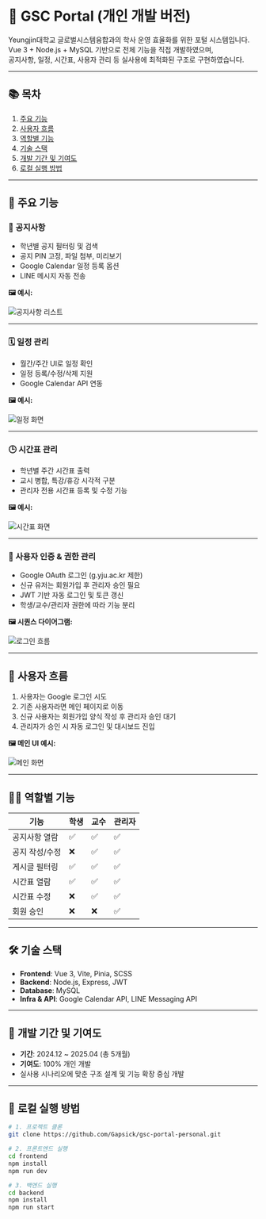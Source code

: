 # 📘 GSC Portal (개인 개발 버전)

Yeungjin대학교 글로벌시스템융합과의 학사 운영 효율화를 위한 포털 시스템입니다.  
Vue 3 + Node.js + MySQL 기반으로 전체 기능을 직접 개발하였으며,  
공지사항, 일정, 시간표, 사용자 관리 등 실사용에 최적화된 구조로 구현하였습니다.

---

## 📚 목차

1. [주요 기능](#주요-기능)
2. [사용자 흐름](#사용자-흐름)
3. [역할별 기능](#역할별-기능)
4. [기술 스택](#기술-스택)
5. [개발 기간 및 기여도](#개발-기간-및-기여도)
6. [로컬 실행 방법](#로컬-실행-방법)

---

## 🔧 주요 기능

### 📢 공지사항

- 학년별 공지 필터링 및 검색
- 공지 PIN 고정, 파일 첨부, 미리보기
- Google Calendar 일정 등록 옵션
- LINE 메시지 자동 전송

**🖼️ 예시:**

![공지사항 리스트](./images/board.png)

---

### 🗓️ 일정 관리

- 월간/주간 UI로 일정 확인
- 일정 등록/수정/삭제 지원
- Google Calendar API 연동

**🖼️ 예시:**

![일정 화면](./images/calendar.png)

---

### 🕒 시간표 관리

- 학년별 주간 시간표 출력
- 교시 병합, 특강/휴강 시각적 구분
- 관리자 전용 시간표 등록 및 수정 기능

**🖼️ 예시:**

![시간표 화면](./images/timetable.png)

---

### 🔐 사용자 인증 & 권한 관리

- Google OAuth 로그인 (g.yju.ac.kr 제한)
- 신규 유저는 회원가입 후 관리자 승인 필요
- JWT 기반 자동 로그인 및 토큰 갱신
- 학생/교수/관리자 권한에 따라 기능 분리

**🖼️ 시퀀스 다이어그램:**

![로그인 흐름](./images/login-flow.png)

---

## 🧭 사용자 흐름

1. 사용자는 Google 로그인 시도
2. 기존 사용자라면 메인 페이지로 이동
3. 신규 사용자는 회원가입 양식 작성 후 관리자 승인 대기
4. 관리자가 승인 시 자동 로그인 및 대시보드 진입

**🖼️ 메인 UI 예시:**

![메인 화면](./images/main-ui.png)

---

## 🧑‍💻 역할별 기능

| 기능             | 학생 | 교수 | 관리자 |
|------------------|------|------|--------|
| 공지사항 열람     | ✅   | ✅   | ✅     |
| 공지 작성/수정    | ❌   | ✅   | ✅     |
| 게시글 필터링     | ✅   | ✅   | ✅     |
| 시간표 열람       | ✅   | ✅   | ✅     |
| 시간표 수정       | ❌   | ✅   | ✅     |
| 회원 승인         | ❌   | ❌   | ✅     |

---

## 🛠 기술 스택

- **Frontend**: Vue 3, Vite, Pinia, SCSS
- **Backend**: Node.js, Express, JWT
- **Database**: MySQL
- **Infra & API**: Google Calendar API, LINE Messaging API

---

## 📆 개발 기간 및 기여도

- **기간**: 2024.12 ~ 2025.04 (총 5개월)
- **기여도**: 100% 개인 개발  
- 실사용 시나리오에 맞춘 구조 설계 및 기능 확장 중심 개발

---

## 🚀 로컬 실행 방법

```bash
# 1. 프로젝트 클론
git clone https://github.com/Gapsick/gsc-portal-personal.git

# 2. 프론트엔드 실행
cd frontend
npm install
npm run dev

# 3. 백엔드 실행
cd backend
npm install
npm run start
